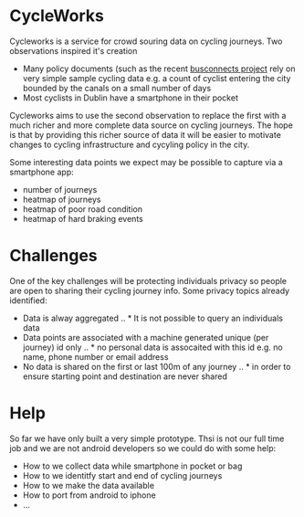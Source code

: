 # CycleWorks

Cycleworks is a service for crowd souring data on cycling journeys. Two observations inspired it's creation 
* Many policy documents (such as the recent [busconnects project](https://www.busconnects.ie/initiatives/core-bus-corridor-project/) rely on very simple sample cycling data e.g. a count of cyclist entering the city bounded by the canals on a small number of days 
* Most cyclists in Dublin have a smartphone in their pocket

Cycleworks aims to use the second observation to replace the first with a much richer and more complete data source on cycling journeys.
The hope is that by providing this richer source of data it will be easier to motivate changes to cycling infrastructure and cycyling policy in the city.

Some interesting data points we expect may be possible to capture via a smartphone app:
  * number of journeys
  * heatmap of journeys
  * heatmap of poor road condition
  * heatmap of hard braking events
  
# Challenges
One of the key challenges will be protecting individuals privacy so people are open to sharing their cycling journey info.
Some privacy topics already identified:
* Data is alway aggregated
.. * It is not possible to query an individuals data
* Data points are associated with a machine generated unique (per journey) id only
.. * no personal data is assocaited with this id e.g. no name, phone number or email address
* No data is shared on the first or last 100m of any journey
.. * in order to ensure starting point and destination are never shared
  
  
# Help
So far we have only built a very simple prototype. Thsi is not our full time job and we are not android developers so we could do with some help:
* How to we collect data while smartphone in pocket or bag
* How to we identitfy start and end of cycling journeys
* How to we make the data available
* How to port from android to iphone
* ...
